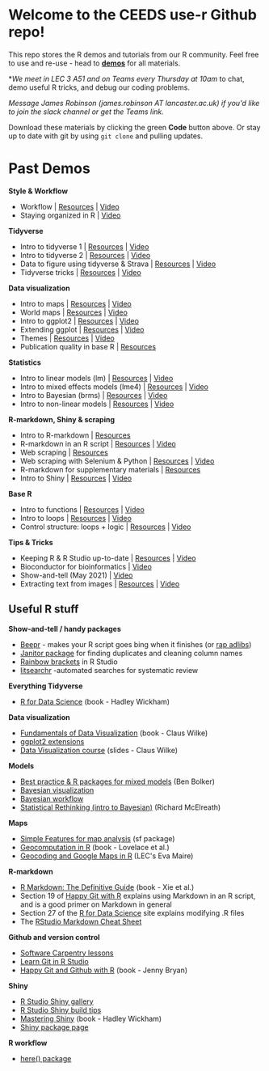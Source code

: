 # Welcome to the CEEDS use-r Github repo!

This repo stores the R demos and tutorials from our R community. Feel free to use and re-use - head to **[demos](demos)** for all materials. 

**We meet in LEC 3 A51 and on Teams every Thursday at 10am* to chat, demo useful R tricks, and debug our coding problems.

*Message James Robinson (james.robinson AT lancaster.ac.uk) if you'd like to join the slack channel or get the Teams link.*

Download these materials by clicking the green **Code** button above. Or stay up to date with git by using  ```git clone``` and pulling updates.

# Past Demos

**Style & Workflow**

* Workflow | [Resources](demos/workflow) | [Video](https://livelancsac.sharepoint.com/:v:/r/sites/Grp-LECCodingandStatsSupport/Shared%20Documents/General/Recordings/View%20Only/20231123%20-%20Workflow%20-%20Lisa.mp4?csf=1&web=1&e=2T5Ql9)
* Staying organized in R | [Video](https://web.microsoftstream.com/video/b00b07fc-7895-4624-a02c-0437beda1849)

**Tidyverse**

* Intro to tidyverse 1 | [Resources](demos/tidyverse) | [Video](https://web.microsoftstream.com/video/ede13987-3ebb-4957-8e5e-6eaebfc39ca1)
* Intro to tidyverse 2 | [Resources](demos/tidyverse) | [Video](https://web.microsoftstream.com/video/caab2def-9c6c-425e-aadf-a4b0cb51fe8e)
* Data to figure using tidyverse & Strava |  [Resources](demos/rStrava) | [Video](https://web.microsoftstream.com/video/efb019bc-eb20-4017-b4b1-7a6480e4495b)
* Tidyverse tricks |  [Resources](demos/tidyverse/tidyverse_tricks.Rmd) | [Video](https://web.microsoftstream.com/video/db32b9cf-e4b7-402b-8a79-8b2a530f2792)

**Data visualization**

* Intro to maps | [Resources](demos/mapping/) | [Video](https://web.microsoftstream.com/video/38ae2633-3ea9-4450-9c1b-0d81f7249a16)
* World maps | [Resources](demos/mapping) | [Video](https://web.microsoftstream.com/video/ff061266-b657-4391-92d7-f37db352c2bd)
* Intro to ggplot2 | [Resources](demos/ggplot) | [Video](https://web.microsoftstream.com/video/539de994-abf1-429c-966d-2cb46f5bccaf)
* Extending ggplot | [Resources](demos/ggplot_extensions/) | [Video](https://web.microsoftstream.com/video/7057bdea-f4b4-41a6-8f73-cb8500519044)
* Themes | [Resources](demos/ggplot_extensions) | [Video](https://web.microsoftstream.com/video/9215e127-42f5-4fa9-8171-0c6a8ef8ab63)
* Publication quality in base R | [Resources](https://github.com/smuel-tylor/Fast-Deactivation-of-Rubisco/blob/main/2_scripts_sun_shade_sun/Figure1_Multipanel_S_Vcmax_Vi_Vt.R)

**Statistics**

* Intro to linear models (lm) |  [Resources](demos/linear-models) | [Video](https://web.microsoftstream.com/video/f224466c-7214-4830-925d-5791440dad8d)
* Intro to mixed effects models (lme4) |  [Resources](demos/linear-models) | [Video](https://web.microsoftstream.com/video/d99d3ddf-9350-4591-9a97-9a62f2284be8)
* Intro to Bayesian (brms) | [Resources](demos/brms) | [Video](https://web.microsoftstream.com/video/c7ca7ed2-3a6b-420c-ba93-87c30994e7b0)
* Intro to non-linear models | [Resources](demos/non-linear-models) | [Video](https://web.microsoftstream.com/video/84aa500c-9a36-4f1c-8a0c-e08513c15267)

**R-markdown, Shiny & scraping**

* Intro to R-markdown | [Resources](demos/rmarkdown-html)
* R-markdown in an R script | [Resources](demos/render-rscripts-rmd/) | [Video](https://web.microsoftstream.com/video/9c767fc9-1935-4d93-ad2b-9449da9fae39)
* Web scraping | [Resources](demos/web-scraping)
* Web scraping with Selenium & Python | [Resources](demos/scraping-py) | [Video]()
* R-markdown for supplementary materials | [Resources](demos/rmarkdown-for-figures)
* Intro to Shiny | [Resources](demos/shiny) | [Video](https://web.microsoftstream.com/video/16f4a128-73c3-4114-9443-072773d1aba4)

**Base R**

* Intro to functions | [Resources](demos/intro-to-functions/) | [Video](https://web.microsoftstream.com/video/b5086b5b-c10d-42ec-9e99-f45a15e9b4a9) 
* Intro to loops | [Resources](demos/intro-to-loops/) | [Video](https://web.microsoftstream.com/video/30c83fa7-b74b-45ad-a79b-4cb31a63a6f1) 
* Control structure: loops + logic |  [Resources](demos/loops) | [Video](https://web.microsoftstream.com/video/87cf1743-33a2-4953-8021-4f9478384366)

**Tips & Tricks**

* Keeping R & R Studio up-to-date | [Resources](demos/updatingR) | [Video](https://web.microsoftstream.com/video/41a084d1-2c02-449c-8b33-bf94197ed30f)
* Bioconductor for bioinformatics | [Video](https://web.microsoftstream.com/video/5b485f83-55b0-426f-a4b4-70907fb3178b)
* Show-and-tell (May 2021) | [Video](https://web.microsoftstream.com/video/f11fd5ba-fefc-4e52-bfd6-d79a471e133a)
* Extracting text from images | [Resources](demos/TextExtract) | [Video](https://web.microsoftstream.com/video/c49a8776-5eeb-4f2a-aa94-4d199606c7a3)

## Useful R stuff

**Show-and-tell / handy packages**

* [Beepr](https://www.r-project.org/nosvn/pandoc/beepr.html) - makes your R script goes bing when it finishes (or [rap adlibs](https://github.com/brooke-watson/BRRR))
* [Janitor package](https://garthtarr.github.io/meatR/janitor.html) for finding duplicates and cleaning column names
* [Rainbow brackets](https://blog.rstudio.com/2020/11/04/rstudio-1-4-preview-rainbow-parentheses/) in R Studio
* [litsearchr](https://elizagrames.github.io/litsearchr/) -automated searches for systematic review

**Everything Tidyverse** 

* [R for Data Science](https://r4ds.had.co.nz/index.html) (book - Hadley Wickham)

**Data visualization**

* [Fundamentals of Data Visualization](https://clauswilke.com/dataviz/) (book - Claus Wilke)
* [ggplot2 extensions](https://exts.ggplot2.tidyverse.org/gallery/)
* [Data Visualization course](https://wilkelab.org/SDS375/) (slides - Claus Wilke)

**Models**

* [Best practice & R packages for mixed models](https://bbolker.github.io/mixedmodels-misc/glmmFAQ.html) (Ben Bolker)
* [Bayesian visualization](https://arxiv.org/abs/1709.01449)
* [Bayesian workflow](https://arxiv.org/abs/2011.01808)
* [Statistical Rethinking (intro to Bayesian)](https://xcelab.net/rm/statistical-rethinking/) (Richard McElreath)

**Maps**

* [Simple Features for map analysis](https://r-spatial.github.io/sf/) (sf package)
* [Geocomputation in R](https://geocompr.robinlovelace.net/) (book - Lovelace et al.)
* [Geocoding and Google Maps in R](https://evamaire.com/2020/04/16/geocoding-with-ggmap-in-r/) (LEC's Eva Maire)

**R-markdown**

* [R Markdown: The Definitive Guide](https://bookdown.org/yihui/rmarkdown/) (book - Xie et al.)
* Section 19 of [Happy Git with R](https://happygitwithr.com/) explains using Markdown in an R script, and is a good primer on Markdown in general 
* Section 27 of the [R for Data Science](https://r4ds.had.co.nz/r-markdown.html) site explains modifying .R files 
* The [RStudio Markdown Cheat Sheet](https://www.rstudio.com/wp-content/uploads/2016/03/rmarkdown-cheatsheet-2.0.pdf)

**Github and version control**

* [Software Carpentry lessons](http://swcarpentry.github.io/git-novice/)
* [Learn Git in R Studio](https://afredston.github.io/learn-git/learn-git.html)
* [Happy Git and Github with R](https://happygitwithr.com/index.html) (book - Jenny Bryan)

**Shiny**

* [R Studio Shiny gallery](https://shiny.rstudio.com/gallery/)
* [R Studio Shiny build tips](https://shiny.rstudio.com/articles/build.html)
* [Mastering Shiny](https://mastering-shiny.org/index.html) (book - Hadley Wickham)
* [Shiny package page](https://rstudio.github.io/shiny/)

**R workflow**

* [here() package](https://github.com/r-lib/here)


## 
